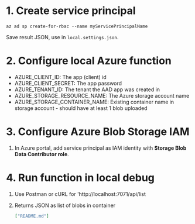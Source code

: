 # 1. Create service principal

```
az ad sp create-for-rbac --name myServicePrincipalName
```

Save result JSON, use in `local.settings.json`.

# 2. Configure local Azure function

* AZURE_CLIENT_ID: The app (client) id
* AZURE_CLIENT_SECRET: The app password
* AZURE_TENANT_ID: The tenant the AAD app was created in
* AZURE_STORAGE_RESOURCE_NAME: The Azure storage account name
* AZURE_STORAGE_CONTAINER_NAME: Existing container name in storage account - should have at least 1 blob uploaded

# 3. Configure Azure Blob Storage IAM

1. In Azure portal, add service principal as IAM identity with **Storage Blob Data Contributor role**. 

# 4. Run function in local debug

1. Use Postman or cURL for 'http://localhost:7071/api/list
2. Returns JSON as list of blobs in container

    ```json
    ["README.md"]
    ```
